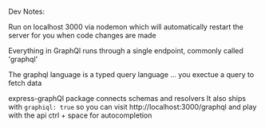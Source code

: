 Dev Notes:

Run on localhost 3000 via nodemon which will automatically restart the server for you when code changes are made

Everything in GraphQl runs through a single endpoint, commonly called 'graphql'

The graphql language is a typed query language ... you exectue a query to fetch data

express-graphQl package connects schemas and resolvers
	It also ships with `graphiql: true` so you can visit http://localhost:3000/graphql and play with the api
  ctrl + space for autocompletion 
